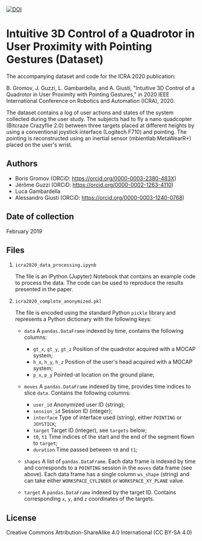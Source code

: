 [![DOI](https://zenodo.org/badge/268146753.svg)](https://zenodo.org/badge/latestdoi/268146753)

# Intuitive 3D Control of a Quadrotor in User Proximity with Pointing Gestures (Dataset)

The accompanying dataset and code for the ICRA 2020 publication:

B. Gromov, J. Guzzi, L. Gambardella, and A. Giusti, "Intuitive 3D Control of a Quadrotor in User Proximity with Pointing Gestures," in 2020 IEEE International Conference on Robotics and Automation (ICRA), 2020.

The dataset contains a log of user actions and states of the system collected during the user study. The subjects had to fly a nano quadcopter (Bitcraze Crazyflie 2.0) between three targets placed at different heights by using a conventional joystick interface (Logitech F710) and pointing. The pointing is reconstructed using an inertial sensor (mbientlab MetaWearR+) placed on the user's wrist.

## Authors

- Boris Gromov (ORCiD: https://orcid.org/0000-0003-2380-483X)
- Jérôme Guzzi (ORCiD: https://orcid.org/0000-0002-1263-4110)
- Luca Gambardella
- Alessandro Giusti (ORCiD: https://orcid.org/0000-0003-1240-0768)

## Date of collection

February 2019

## Files

 1. `icra2020_data_processing.ipynb`

    The file is an IPython (Jupyter) Notebook that contains an example code to process the data. The code can be used to reproduce the results presented in the paper.

 2. `icra2020_complete_anonymized.pkl`

    The file is encoded using the standard Python `pickle` library and represents a Python dictionary with the following keys:

    - `data` A `pandas.DataFrame` indexed by time, contains the following columns:
      - `gt_x`, `gt_y`, `gt_z` Position of the quadrotor acquired with a MOCAP system;
      - `h_x`, `h_y`, `h_z` Position of the user's head acquired with a MOCAP system;
      - `p_x`, `p_y` Pointed-at location on the ground plane;

    - `moves` A `pandas.DataFrame` indexed by time, provides time indices to slice `data`. Contains the following columns:
      - `user_id` Anonymized user ID (string);
      - `session_id` Session ID (integer);
      - `interface` Type of interface used (string), either `POINTING` or `JOYSTICK`;
      - `target` Target ID (integer), see `targets` below;
      - `t0`, `t1` Time indices of the start and the end of the segment flown to `target`;
      - `duration` Time passed between `t0` and `t1`;

    - `shapes` A list of `pandas.DataFrame`. Each data frame is indexed by time and corresponds to a `POINTING` session in the `moves` data frame (see above). Each data frame has a single column `ws_shape` (string) and can take either `WORKSPACE_CYLINDER` or `WORKSPACE_XY_PLANE` value.

    - `target` A `pandas.DataFrame` indexed by the target ID. Contains corresponding `x`, `y`, and `z` coordinates of the targets.

## License

Creative Commons Attribution-ShareAlike 4.0 International (CC BY-SA 4.0)
